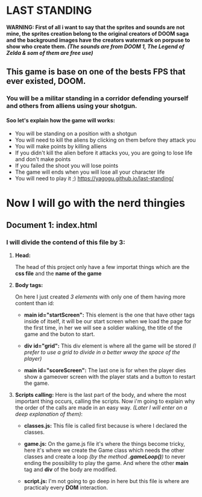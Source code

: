 # LAST STANDING

**WARNING: First of all i want to say that the sprites and sounds are not mine, the sprites creation belong to the original creators of DOOM saga and the background images have the creators watermark on porpuse to show who create them. *(The sounds are from DOOM 1, The Legend of Zelda & som of them are free use)***

## This game is base on one of the bests FPS that ever existed, DOOM.

### You will be a militar standing in a corridor defending yourself and others from alliens using your shotgun.

#### Soo let's explain how the game will works:

* You will be standing on a position with a shotgun
* You will need to kill the aliens by clicking on them before they attack you
* You will make points by killing alliens
* If you didn't kill the alien before it attacks you, you are going to lose life and don't make points
* If you failed the shoot you will lose points
* The game will ends when you will lose all your character life
* You will need to play it ;) https://yagogu.github.io/last-standing/

# Now I will go with the nerd thingies

## Document 1: index.html
### I will divide the contend of this file by 3:
1. **Head:**
    
    The head of this project only have a few importat things which are the **css file** and the **name of the game**

2. **Body tags:**

    On here I just created *3 elements* with only one of them having more content than id:
    * **main id="startScreen":** This element is the one that have other tags inside of itself, it will be our start screen when we load the page for the first time, in her we will see a soldier walking, the title of the game and the buton to start.

    * **div id="grid":** This div element is where all the game will be stored *(I prefer to use a grid to divide in a better wway the space of the player)*

    * **main id="scoreScreen":** The last one is for when the player dies show a gameover screen with the player stats and a button to restart the game.

3. **Scripts calling:** Here is the last part of the body, and where the most important thing occurs, calling the scripts. Now i'm going to explain why the order of the calls are made in an easy way. *(Later I will enter on a deep explanation of them)*: 

    * **classes.js:** This file is called first because is where I declared the classes.

    * **game.js:** On the game.js file it's where the things become tricky, here it's where we create the Game class which needs the other classes and create a loop *(by the method **.gameLoop()**)* to never ending the possibility to play the game. And where the other **main** tag and **div** of the body are modified.

    * **script.js:** I'm not going to go deep in here but this file is where are practicaly every **DOM** interaction. 